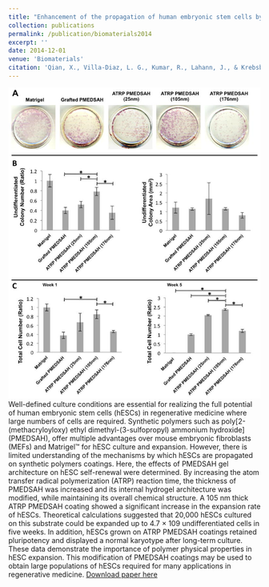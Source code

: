 ```yaml
---
title: "Enhancement of the propagation of human embryonic stem cells by modifications in the gel architecture of PMEDSAH polymer coatings."
collection: publications
permalink: /publication/biomaterials2014
excerpt: ''
date: 2014-12-01
venue: 'Biomaterials'
citation: 'Qian, X., Villa-Diaz, L. G., Kumar, R., Lahann, J., & Krebsbach, P. H. (2014) Biomaterials, 35(36), 958190.'
---
```

![biomat](/images/biomat.jpg)
Well-defined culture conditions are essential for realizing the full potential of human embryonic stem cells (hESCs) in regenerative medicine where large numbers of cells are required. Synthetic polymers such as poly[2-(methacryloyloxy) ethyl dimethyl-(3-sulfopropyl) ammonium hydroxide] (PMEDSAH), offer multiple advantages over mouse embryonic fibroblasts (MEFs) and Matrigel™ for hESC culture and expansion. However, there is limited understanding of the mechanisms by which hESCs are propagated on synthetic polymers coatings. Here, the effects of PMEDSAH gel architecture on hESC self-renewal were determined. By increasing the atom transfer radical polymerization (ATRP) reaction time, the thickness of PMEDSAH was increased and its internal hydrogel architecture was modified, while maintaining its overall chemical structure. A 105 nm thick ATRP PMEDSAH coating showed a significant increase in the expansion rate of hESCs. Theoretical calculations suggested that 20,000 hESCs cultured on this substrate could be expanded up to 4.7 × 109 undifferentiated cells in five weeks. In addition, hESCs grown on ATRP PMEDSAH coatings retained pluripotency and displayed a normal karyotype after long-term culture. These data demonstrate the importance of polymer physical properties in hESC expansion. This modification of PMEDSAH coatings may be used to obtain large populations of hESCs required for many applications in regenerative medicine.
[Download paper here](http://rmykmr.github.io/files/biomaterials2014.pdf)

